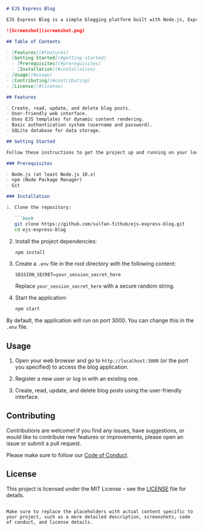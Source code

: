 ```markdown
# EJS Express Blog

EJS Express Blog is a simple blogging platform built with Node.js, Express, and EJS (Embedded JavaScript) for the view engine. It allows you to create, read, update, and delete blog posts with a user-friendly interface. This project serves as a basic example of building a web application with Express and EJS.

![Screenshot](screenshot.png)

## Table of Contents

- [Features](#features)
- [Getting Started](#getting-started)
  - [Prerequisites](#prerequisites)
  - [Installation](#installation)
- [Usage](#usage)
- [Contributing](#contributing)
- [License](#license)

## Features

- Create, read, update, and delete blog posts.
- User-friendly web interface.
- Uses EJS templates for dynamic content rendering.
- Basic authentication system (username and password).
- SQLite database for data storage.

## Getting Started

Follow these instructions to get the project up and running on your local machine.

### Prerequisites

- Node.js (at least Node.js 10.x)
- npm (Node Package Manager)
- Git

### Installation

1. Clone the repository:

   ```bash
   git clone https://github.com/sulfan-fithub/ejs-express-blog.git
   cd ejs-express-blog
   ```

2. Install the project dependencies:

   ```bash
   npm install
   ```

3. Create a `.env` file in the root directory with the following content:

   ```plaintext
   SESSION_SECRET=your_session_secret_here
   ```

   Replace `your_session_secret_here` with a secure random string.

4. Start the application:

   ```bash
   npm start
   ```

By default, the application will run on port 3000. You can change this in the `.env` file.

## Usage

1. Open your web browser and go to `http://localhost:3000` (or the port you specified) to access the blog application.

2. Register a new user or log in with an existing one.

3. Create, read, update, and delete blog posts using the user-friendly interface.

## Contributing

Contributions are welcome! If you find any issues, have suggestions, or would like to contribute new features or improvements, please open an issue or submit a pull request.

Please make sure to follow our [Code of Conduct](CODE_OF_CONDUCT.md).

## License

This project is licensed under the MIT License - see the [LICENSE](LICENSE) file for details.
```

Make sure to replace the placeholders with actual content specific to your project, such as a more detailed description, screenshots, code of conduct, and license details.
